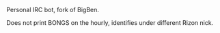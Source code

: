 Personal IRC bot, fork of BigBen.

Does not print BONGS on the hourly, identifies under different Rizon nick.
